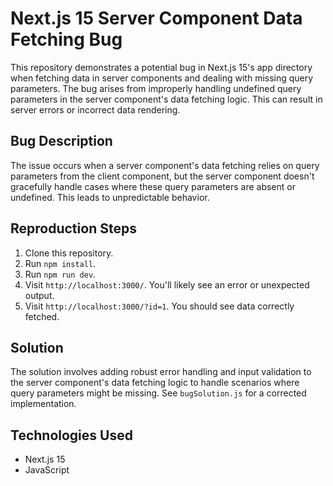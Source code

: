 # Next.js 15 Server Component Data Fetching Bug

This repository demonstrates a potential bug in Next.js 15's app directory when fetching data in server components and dealing with missing query parameters.  The bug arises from improperly handling undefined query parameters in the server component's data fetching logic.  This can result in server errors or incorrect data rendering.

## Bug Description
The issue occurs when a server component's data fetching relies on query parameters from the client component, but the server component doesn't gracefully handle cases where these query parameters are absent or undefined.  This leads to unpredictable behavior.

## Reproduction Steps
1. Clone this repository.
2. Run `npm install`.
3. Run `npm run dev`.
4. Visit `http://localhost:3000/`. You'll likely see an error or unexpected output.
5. Visit `http://localhost:3000/?id=1`.  You should see data correctly fetched. 

## Solution
The solution involves adding robust error handling and input validation to the server component's data fetching logic to handle scenarios where query parameters might be missing.  See `bugSolution.js` for a corrected implementation.

## Technologies Used
* Next.js 15
* JavaScript